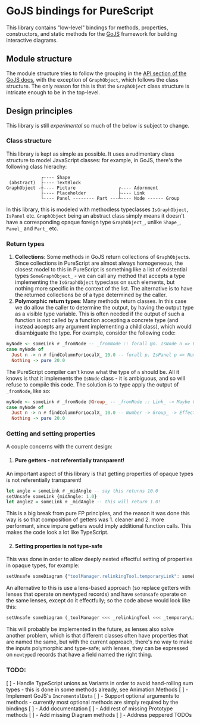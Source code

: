 # GoJS bindings for PureScript

This library contains "low-level" bindings for methods, properties, constructors, and static methods for the [GoJS](https://gojs.net/latest/index.html) framework for building interactive diagrams.

## Module structure

The module structure tries to follow the grouping in the [API section of the GoJS docs](https://gojs.net/latest/api/), with the exception of `GraphObject`, which follows the class structure. The only reason for this is that the `GraphObject` class structure is intricate enough to be in the top-level.

## Design principles

This library is still _*experimental*_ so much of the below is subject to change.

### Class structure
This library is kept as simple as possible. It uses a rudimentary class structure to model JavaScript classes: for example, in GoJS, there's the following class hierachy:

```
             ┌---- Shape 
 (abstract)  ├---- TextBlock
GraphObject -┼---- Picture                ┌---- Adornment
             ├---- Placeholder            ├---- Link
             └---- Panel -------- Part ---┴---- Node ------ Group 
```
In this library, this is modeled with methodless typeclasses `IsGraphObject`, `IsPanel` etc. `GraphObject` being an abstract class simply means it doesn't have a corresponding opaque foreign type `GraphObject_`, unlike `Shape_`, `Panel_` and `Part_` etc.

### Return types
1. **Collections**: Some methods in GoJS return collections of `GraphObject`s. Since collections in PureScript are almost always homogeneous, the closest model to this in PureScript is something like a list of existential types `SomeGraphObject_` - we can call any method that accepts a type implementing the `IsGraphObject` typeclass on such elements, but nothing more specific in the context of the list. The alternative is to have the returned collections be of a type determined by the caller.
2. **Polymorphic return types**: Many methods return classes. In this case we do allow the caller to determine the output, by having the output type as a visible type variable. This is often needed if the output of such a function is not called by a function accepting a concrete type (and instead accepts any argument implementing a child class), which would disambiguate the type. For example, consider the following code:
```purescript
myNode <- someLink # _fromNode -- _fromNode :: forall @n. IsNode n => Link_ -> Maybe n
case myNode of
  Just n -> n # findColumnForLocalX_ 10.0 -- forall p. IsPanel p => Number -> p -> Effect Number
  Nothing -> pure 20.0
```
The PureScript compiler can't know what the type of `n` should be. All it knows is that it implements the `IsNode` class - it is ambiguous, and so will refuse to compile this code. The solution is to type apply the output of `_fromNode`, like so: 
```purescript
myNode <- someLink # _fromNode @Group_ -- _fromNode :: Link_ -> Maybe Group_
case myNode of
  Just n -> n # findColumnForLocalX_ 10.0 -- Number -> Group_ -> Effect Number
  Nothing -> pure 20.0
```

### Getting and setting properties

A couple concerns with the current design:

1. #### Pure getters - not referentially transparent!
An important aspect of this library is that getting properties of opaque types is not referentially transparent! 

```purescript
let angle = someLink # _midAngle -- say this returns 10.0
setUnsafe someLink {midAngle: 1.0}
let angle2 = someLink # _midAngle -- this will return 1.0!
```

This is a big break from pure FP principles, and the reason it was done this way is so that composition of getters was 1. cleaner and 2. more performant, since impure getters would imply additional function calls. This makes the code look a lot like TypeScript.

2. #### Setting properties is not type-safe
This was done in order to allow deeply nested effectful setting of properties in opaque types, for example:
```purescript
setUnsafe someDiagram {"toolManager.relinkingTool.temporaryLink": someLink}
```


An alternative to this is use a lens-based approach (so replace getters with lenses that operate on newtyped records) and have `setUnsafe` operate on the same lenses, except do it effectfully; so the code above would look like this:

```purescript
setUnsafe someDiagram (_toolManager <<< _relinkingTool <<< _temporaryLink) someLink
```

This will probably be implemented in the future, as lenses also solve another problem, which is that different classes often have properties that are named the same, but with the current approach, there's no way to make the inputs polymorphic and type-safe; with lenses, they can be expressed on `newtype`d records that have a field named the right thing.

### TODO:
[ ] - Handle TypeScript unions as Variants in order to avoid hand-rolling sum types - this is done in some methods already, see Animation.Methods
[ ] - Implement GoJS's `IncrementalData`
[ ] - Support optional arguments to methods - currently most optional methods are simply required by the bindings
[ ] - Add documentation
[ ] - Add rest of missing Prototype methods
[ ] - Add missing Diagram methods
[ ] - Address peppered TODOs